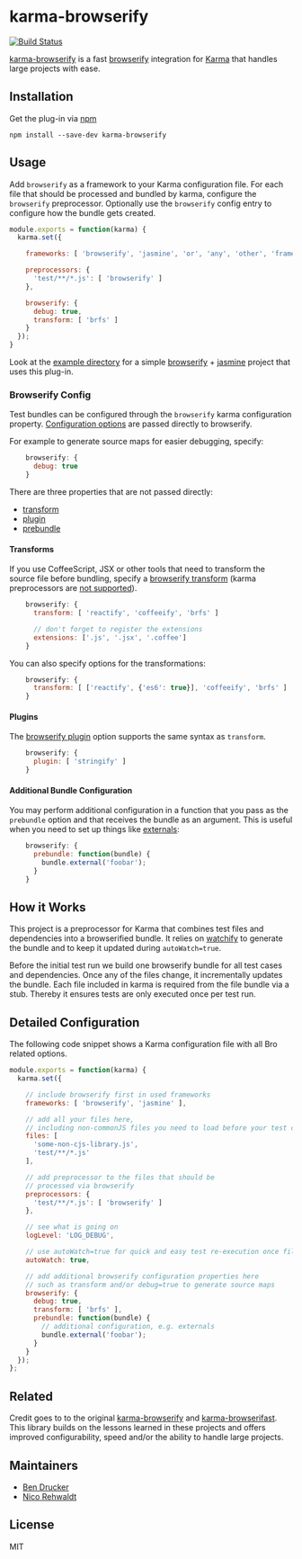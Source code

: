 # karma-browserify

[![Build Status](https://travis-ci.org/Nikku/karma-browserify.svg?branch=master)](https://travis-ci.org/Nikku/karma-browserify)

[karma-browserify](https://github.com/Nikku/karma-browserify) is a fast [browserify](http://browserify.org) integration for [Karma](https://karma-runner.github.io) that handles large projects with ease.


## Installation

Get the plug-in via [npm](https://www.npmjs.org/)

```
npm install --save-dev karma-browserify
```


## Usage

Add `browserify` as a framework to your Karma configuration file. For each file that should be processed and bundled by karma, configure the `browserify` preprocessor. Optionally use the `browserify` config entry to configure how the bundle gets created.


```javascript
module.exports = function(karma) {
  karma.set({

    frameworks: [ 'browserify', 'jasmine', 'or', 'any', 'other', 'framework' ],

    preprocessors: {
      'test/**/*.js': [ 'browserify' ]
    },

    browserify: {
      debug: true,
      transform: [ 'brfs' ]
    }
  });
}
```

Look at the [example directory](https://github.com/Nikku/karma-browserify/tree/master/example) for a simple [browserify](http://browserify.org) + [jasmine](http://jasmine.github.io) project that uses this plug-in.


### Browserify Config

Test bundles can be configured through the `browserify` karma configuration property. [Configuration options](https://github.com/substack/node-browserify#var-b--browserifyfiles-or-opts) are passed directly to browserify.

For example to generate source maps for easier debugging, specify:

```javascript
    browserify: {
      debug: true
    }
```

There are three properties that are not passed directly:

* [transform](#transforms)
* [plugin](#plugins)
* [prebundle](#additional-bundle-configuration)

#### Transforms

If you use CoffeeScript, JSX or other tools that need to transform the source file before bundling, specify a [browserify transform](https://github.com/substack/node-browserify#btransformtr-opts) (karma preprocessors are [not supported](https://github.com/Nikku/karma-browserify/issues/36)).

```javascript
    browserify: {
      transform: [ 'reactify', 'coffeeify', 'brfs' ]

      // don't forget to register the extensions
      extensions: ['.js', '.jsx', '.coffee']
    }
```

You can also specify options for the transformations:

```javascript
    browserify: {
      transform: [ ['reactify', {'es6': true}], 'coffeeify', 'brfs' ]
    }
```

#### Plugins

The [browserify plugin](https://github.com/substack/node-browserify#bpluginplugin-opts) option supports the same syntax as `transform`.

```javascript
    browserify: {
      plugin: [ 'stringify' ]
    }
```

#### Additional Bundle Configuration

You may perform additional configuration in a function that you pass as the `prebundle` option and that receives the bundle as an argument. This is useful when you need to set up things like [externals](https://github.com/substack/node-browserify#external-requires):

```javascript
    browserify: {
      prebundle: function(bundle) {
        bundle.external('foobar');
      }
    }
```


## How it Works

This project is a preprocessor for Karma that combines test files and dependencies into a browserified bundle. It relies on [watchify](https://github.com/substack/watchify) to generate the bundle and to keep it updated during `autoWatch=true`.

Before the initial test run we build one browserify bundle for all test cases and dependencies. Once any of the files change, it incrementally updates the bundle. Each file included in karma is required from the file bundle via a stub. Thereby it ensures tests are only executed once per test run.


## Detailed Configuration

The following code snippet shows a Karma configuration file with all Bro related options.

```javascript
module.exports = function(karma) {
  karma.set({

    // include browserify first in used frameworks
    frameworks: [ 'browserify', 'jasmine' ],

    // add all your files here,
    // including non-commonJS files you need to load before your test cases
    files: [
      'some-non-cjs-library.js',
      'test/**/*.js'
    ],

    // add preprocessor to the files that should be
    // processed via browserify
    preprocessors: {
      'test/**/*.js': [ 'browserify' ]
    },

    // see what is going on
    logLevel: 'LOG_DEBUG',

    // use autoWatch=true for quick and easy test re-execution once files change
    autoWatch: true,

    // add additional browserify configuration properties here
    // such as transform and/or debug=true to generate source maps
    browserify: {
      debug: true,
      transform: [ 'brfs' ],
      prebundle: function(bundle) {
        // additional configuration, e.g. externals
        bundle.external('foobar');
      }
    }
  });
};
```


## Related

Credit goes to to the original [karma-browserify](https://github.com/xdissent/karma-browserify) and [karma-browserifast](https://github.com/cjohansen/karma-browserifast). This library builds on the lessons learned in these projects and offers improved configurability, speed and/or the ability to handle large projects.



## Maintainers

* [Ben Drucker](https://github.com/bendrucker)
* [Nico Rehwaldt](https://github.com/Nikku)


## License

MIT
